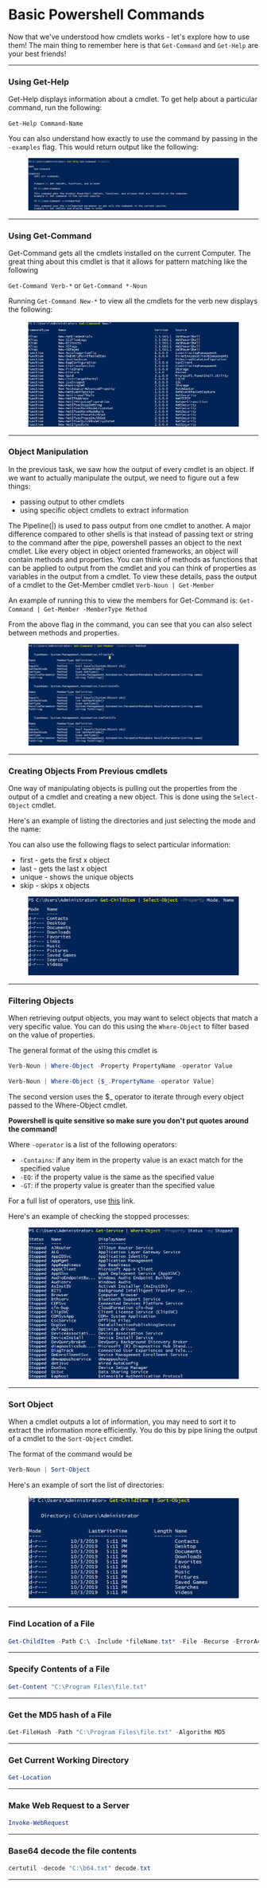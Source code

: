 # Basic Powershell Commands

Now that we've understood how cmdlets works - let's explore how to use them! The main thing to remember here is that `Get-Command` and `Get-Help` are your best friends!

***

### Using Get-Help

Get-Help displays information about a cmdlet. To get help about a particular command, run the following:

`Get-Help Command-Name`

You can also understand how exactly to use the command by passing in the `-examples` flag. This would return output like the following:&#x20;

<figure><img src="../../../../../.gitbook/assets/image (37).png" alt=""><figcaption></figcaption></figure>

***

### Using Get-Command

Get-Command gets all the cmdlets installed on the current Computer. The great thing about this cmdlet is that it allows for pattern matching like the following

`Get-Command Verb-*` or `Get-Command *-Noun`

Running `Get-Command New-*` to view all the cmdlets for the verb new displays the following:&#x20;

<figure><img src="../../../../../.gitbook/assets/image (21).png" alt=""><figcaption></figcaption></figure>

***

### Object Manipulation

In the previous task, we saw how the output of every cmdlet is an object. If we want to actually manipulate the output, we need to figure out a few things:

* passing output to other cmdlets
* using specific object cmdlets to extract information

The Pipeline(|) is used to pass output from one cmdlet to another. A major difference compared to other shells is that instead of passing text or string to the command after the pipe, powershell passes an object to the next cmdlet. Like every object in object oriented frameworks, an object will contain methods and properties. You can think of methods as functions that can be applied to output from the cmdlet and you can think of properties as variables in the output from a cmdlet. To view these details, pass the output of a cmdlet to the Get-Member cmdlet `Verb-Noun | Get-Member`

An example of running this to view the members for Get-Command is: `Get-Command | Get-Member -MemberType Method`&#x20;

From the above flag in the command, you can see that you can also select between methods and properties.

<figure><img src="../../../../../.gitbook/assets/image (72).png" alt=""><figcaption></figcaption></figure>

***

### Creating Objects From Previous cmdlets

One way of manipulating objects is pulling out the properties from the output of a cmdlet and creating a new object. This is done using the `Select-Object` cmdlet.

Here's an example of listing the directories and just selecting the mode and the name:&#x20;

You can also use the following flags to select particular information:

* first - gets the first x object
* last - gets the last x object
* unique - shows the unique objects
* skip - skips x objects

<figure><img src="../../../../../.gitbook/assets/image (65).png" alt=""><figcaption></figcaption></figure>

***

### Filtering Objects

When retrieving output objects, you may want to select objects that match a very specific value. You can do this using the `Where-Object` to filter based on the value of properties.

The general format of the using this cmdlet is

```powershell
Verb-Noun | Where-Object -Property PropertyName -operator Value
```

```powershell
Verb-Noun | Where-Object {$_.PropertyName -operator Value}
```

The second version uses the $\_ operator to iterate through every object passed to the Where-Object cmdlet.

**Powershell is quite sensitive so make sure you don't put quotes around the command!**

Where `-operator` is a list of the following operators:

* `-Contains`: if any item in the property value is an exact match for the specified value
* `-EQ`: if the property value is the same as the specified value
* `-GT`: if the property value is greater than the specified value

For a full list of operators, use [this](https://docs.microsoft.com/en-us/powershell/module/microsoft.powershell.core/where-object?view=powershell-6) link.

Here's an example of checking the stopped processes:&#x20;

<figure><img src="../../../../../.gitbook/assets/image (29).png" alt=""><figcaption></figcaption></figure>

***

### Sort Object

When a cmdlet outputs a lot of information, you may need to sort it to extract the information more efficiently. You do this by pipe lining the output of a cmdlet to the `Sort-Object` cmdlet.

The format of the command would be

```powershell
Verb-Noun | Sort-Object
```

Here's an example of sort the list of directories:&#x20;

<figure><img src="../../../../../.gitbook/assets/image (17).png" alt=""><figcaption></figcaption></figure>

***

### Find Location of a File

```powershell
Get-ChildItem -Path C:\ -Include *fileName.txt* -File -Recurse -ErrorAction SilentlyContinue
```

***

### Specify Contents of a File

```powershell
Get-Content "C:\Program Files\file.txt"
```

***

### Get the MD5 hash of a File

```powershell
Get-FileHash -Path "C:\Program Files\file.txt" -Algorithm MD5
```

***

### Get Current Working Directory

```powershell
Get-Location
```

***

### Make Web Request to a Server

```powershell
Invoke-WebRequest
```

***

### Base64 decode the file contents

```powershell
certutil -decode "C:\b64.txt" decode.txt
```

***
